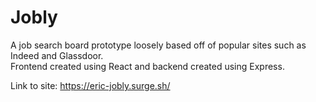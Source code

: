 # Jobly

A job search board prototype loosely based off of popular sites such as Indeed and Glassdoor.\
Frontend created using React and backend created using Express.

Link to site: https://eric-jobly.surge.sh/
